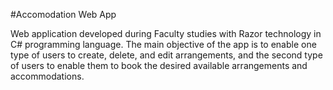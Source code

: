 #Accomodation Web App

Web application developed during Faculty studies with Razor technology in C# programming language. The main objective of the app is to enable one type of users to create, delete, and edit arrangements, and the second type of users to enable them to book the desired available arrangements and accommodations.
